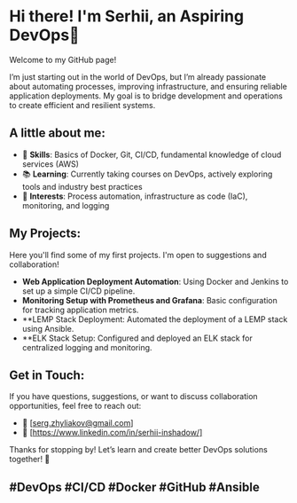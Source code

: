 # Hi there! I'm Serhii, an Aspiring DevOps🚀

Welcome to my GitHub page!

I’m just starting out in the world of DevOps, but I’m already passionate about automating processes, improving infrastructure, and ensuring reliable application deployments. My goal is to bridge development and operations to create efficient and resilient systems.

## A little about me:

- 🔧 **Skills**: Basics of Docker, Git, CI/CD, fundamental knowledge of cloud services (AWS)
- 📚 **Learning**: Currently taking courses on DevOps, actively exploring tools and industry best practices
- 🌱 **Interests**: Process automation, infrastructure as code (IaC), monitoring, and logging
  
## My Projects:

Here you'll find some of my first projects. I'm open to suggestions and collaboration!

- **Web Application Deployment Automation**: Using Docker and Jenkins to set up a simple CI/CD pipeline.
- **Monitoring Setup with Prometheus and Grafana**: Basic configuration for tracking application metrics.
- **LEMP Stack Deployment: Automated the deployment of a LEMP stack using Ansible.
- **ELK Stack Setup: Configured and deployed an ELK stack for centralized logging and monitoring. 

## Get in Touch:

If you have questions, suggestions, or want to discuss collaboration opportunities, feel free to reach out:

- 📧 [serg.zhyliakov@gmail.com]
- 🔗 [https://www.linkedin.com/in/serhii-inshadow/]

Thanks for stopping by! Let’s learn and create better DevOps solutions together! 🌟

#DevOps #CI/CD #Docker #GitHub #Ansible
---


